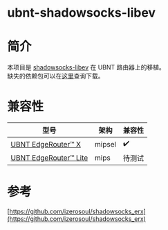 # ubnt-shadowsocks-libev

# 简介

本项目是 [shadowsocks-libev](https://github.com/shadowsocks/shadowsocks-libev) 在 UBNT 路由器上的移植。  
缺失的依赖包可以在[这里](https://packages.debian.org/en/)查询下载。

# 兼容性

| 型号 | 架构 | 兼容性 |
| --------------------- | ------------------ | ------------------ |
| [UBNT EdgeRouter™ X](https://www.ubnt.com/edgemax/edgerouter-x/) | mipsel | :heavy_check_mark: |
| [UBNT EdgeRouter™ Lite](https://www.ubnt.com/edgemax/edgerouter-lite/) | mips | 待测试 |

# 参考
[https://github.com/izerosoul/shadowsocks_erx](https://github.com/izerosoul/shadowsocks_erx)

